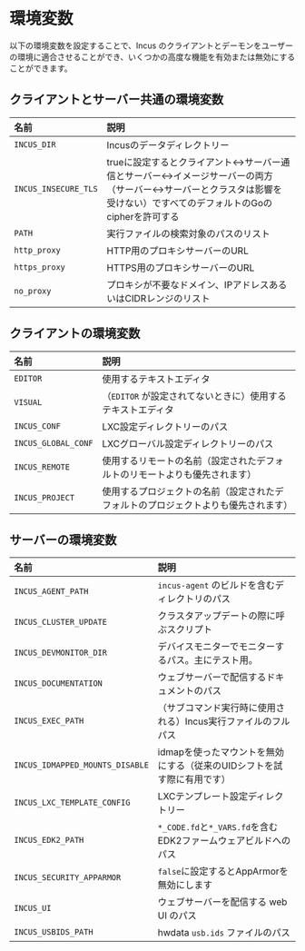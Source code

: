 # 環境変数

以下の環境変数を設定することで、Incus のクライアントとデーモンをユーザーの環境に適合させることができ、いくつかの高度な機能を有効または無効にすることができます。

## クライアントとサーバー共通の環境変数

名前                 | 説明
:---                 | :----
`INCUS_DIR`          | Incusのデータディレクトリー
`INCUS_INSECURE_TLS` | trueに設定するとクライアント<->サーバー通信とサーバー<->イメージサーバーの両方（サーバー<->サーバーとクラスタは影響を受けない）ですべてのデフォルトのGoのcipherを許可する
`PATH`               | 実行ファイルの検索対象のパスのリスト
`http_proxy`         | HTTP用のプロキシサーバーのURL
`https_proxy`        | HTTPS用のプロキシサーバーのURL
`no_proxy`           | プロキシが不要なドメイン、IPアドレスあるいはCIDRレンジのリスト

## クライアントの環境変数

名前                | 説明
:---                | :----
`EDITOR`            | 使用するテキストエディタ
`VISUAL`            | （`EDITOR` が設定されてないときに）使用するテキストエディタ
`INCUS_CONF`        | LXC設定ディレクトリーのパス
`INCUS_GLOBAL_CONF` | LXCグローバル設定ディレクトリーのパス
`INCUS_REMOTE`      | 使用するリモートの名前（設定されたデフォルトのリモートよりも優先されます）
`INCUS_PROJECT`     | 使用するプロジェクトの名前（設定されたデフォルトのプロジェクトよりも優先されます）

## サーバーの環境変数

名前                            | 説明
:---                            | :----
`INCUS_AGENT_PATH`              | `incus-agent` のビルドを含むディレクトリのパス
`INCUS_CLUSTER_UPDATE`          | クラスタアップデートの際に呼ぶスクリプト
`INCUS_DEVMONITOR_DIR`          | デバイスモニターでモニターするパス。主にテスト用。
`INCUS_DOCUMENTATION`           | ウェブサーバーで配信するドキュメントのパス
`INCUS_EXEC_PATH`               | （サブコマンド実行時に使用される）Incus実行ファイルのフルパス
`INCUS_IDMAPPED_MOUNTS_DISABLE` | idmapを使ったマウントを無効にする（従来のUIDシフトを試す際に有用です）
`INCUS_LXC_TEMPLATE_CONFIG`     | LXCテンプレート設定ディレクトリー
`INCUS_EDK2_PATH`               | `*_CODE.fd`と`*_VARS.fd`を含むEDK2ファームウェアビルドへのパス
`INCUS_SECURITY_APPARMOR`       | `false`に設定するとAppArmorを無効にします
`INCUS_UI`                      | ウェブサーバーを配信する web UI のパス
`INCUS_USBIDS_PATH`             | hwdata `usb.ids` ファイルのパス
